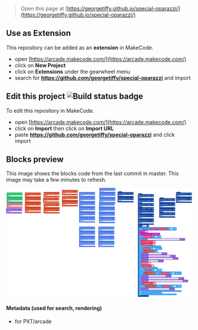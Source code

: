  


> Open this page at [https://georgetiffy.github.io/special-oparazzi/](https://georgetiffy.github.io/special-oparazzi/)

## Use as Extension

This repository can be added as an **extension** in MakeCode.

* open [https://arcade.makecode.com/](https://arcade.makecode.com/)
* click on **New Project**
* click on **Extensions** under the gearwheel menu
* search for **https://github.com/georgetiffy/special-oparazzi** and import

## Edit this project ![Build status badge](https://github.com/georgetiffy/special-oparazzi/workflows/MakeCode/badge.svg)

To edit this repository in MakeCode.

* open [https://arcade.makecode.com/](https://arcade.makecode.com/)
* click on **Import** then click on **Import URL**
* paste **https://github.com/georgetiffy/special-oparazzi** and click import

## Blocks preview

This image shows the blocks code from the last commit in master.
This image may take a few minutes to refresh.

![A rendered view of the blocks](https://github.com/georgetiffy/special-oparazzi/raw/master/.github/makecode/blocks.png)

#### Metadata (used for search, rendering)

* for PXT/arcade
<script src="https://makecode.com/gh-pages-embed.js"></script><script>makeCodeRender("{{ site.makecode.home_url }}", "{{ site.github.owner_name }}/{{ site.github.repository_name }}");</script>
